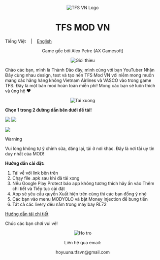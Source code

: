 <p align="center"><img src="https://i.postimg.cc/0r1vf6tC/TURBOPROP-MOD-VIETNAM-logo.png" alt="TFS VN Logo"></p>

<h1 align="center">TFS MOD VN</h1>

Tiếng Việt
&nbsp;&nbsp; | &nbsp;&nbsp;
<a href="https://github.com/Duhocsinh1/tfs-vnmod/blob/main/README(EN).md">English</a>

<p align="center">Game gốc bởi Alex Petre (AX Gamesoft)</p>

<p align="center"><img src="https://i.postimg.cc/L5vxN531/gioithieu.png" alt="Gioi thieu"></p>

Chào các bạn, mình là Thành Đào đây, mình cùng với bạn YouTuber Nhân Đây cùng nhau design, test và tạo nên TFS Mod VN với niềm mong muốn mang các hãng hàng không Vietnam Airlines và VASCO vào trong game TFS. Đây là một bản mod hoàn toàn miễn phí! Mong các bạn sẽ luôn thích và ủng hộ ❤


<p align="center"><img src="https://i.postimg.cc/13KDF2M8/taixuong.png" alt="Tai xuong"></p>

**Chọn 1 trong 2 đường dẫn bên dưới để tải!**


<a href="https://github.com/Duhocsinh1/tfs-vnmod/releases"><img src="https://i.postimg.cc/RVcvK3N4/vn-git.png"></a>
<a href="https://drive.google.com/file/d/1roOOK-9_j4xaggiUIFM3mSViQkFUWs2D/view?usp=sharing"><img src="https://i.postimg.cc/QxLXFgNf/vn-drive.png"></a>

<a href="https://github.com/Duhocsinh1/tfs-vnmod/releases"><img src="https://img.shields.io/github/v/release/Duhocsinh1/tfs-vnmod"></a>


> [!WARNING]
> Vui lòng không tự ý chỉnh sửa, đăng lại, tải ở nơi khác. Đây là nơi tải uy tín duy nhất của MOD!
> 

**Hướng dẫn cài đặt:**

1. Tải về với link bên trên
2. Chạy file .apk sau khi đã tải xong
3. Nếu Google Play Protect báo app không tương thích hãy ấn vào Thêm chi tiết và Tiếp tục cài đặt
4. App sẽ yêu cầu quyền Xuất hiện trên cùng thì các bạn đồng ý nhé
5. Các bạn vào menu MODYOLO và bật Money Injection để bung tiền
6. Tất cả các livery đều nằm trong máy bay RL72

[Hướng dẫn tải chi tiết](https://www.youtube.com/watch?v=ds1Sbqg74EU)

Chúc các bạn chơi vui vẻ!

<p align="center"><img src="https://i.postimg.cc/SRpWC40z/lhht.png" alt="Ho tro"></p>

<p align="center">Liên hệ qua email:</p>
<p align="center">hoyuuna.tfsvn@gmail.com</p>
